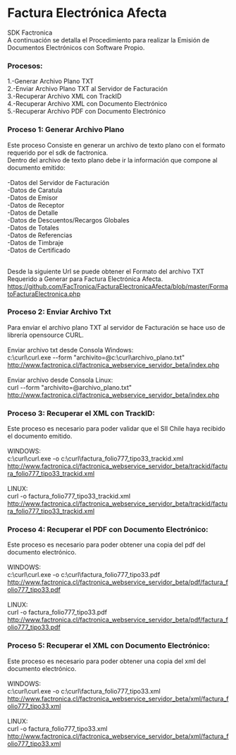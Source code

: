 # Factura Electrónica Afecta
SDK Factronica
<br>A continuación se detalla el Procedimiento para realizar la Emisión de Documentos Electrónicos con Software Propio.
<h3>Procesos:</h3>
1.-Generar Archivo Plano TXT
<br>2.-Enviar Archivo Plano TXT al Servidor de Facturación
<br>3.-Recuperar Archivo XML con TrackID
<br>4.-Recuperar Archivo XML con Documento Electrónico
<br>5.-Recuperar Archivo PDF con Documento Electrónico
<h3>Proceso 1: Generar Archivo Plano</h3>
Este proceso Consiste en generar un archivo de texto plano con el formato requerido por el sdk de factronica.
<br>Dentro del archivo de texto plano debe ir la información que compone al documento emitido:
<br><br>-Datos del Servidor de Facturación
<br>-Datos de Caratula
<br>-Datos de Emisor
<br>-Datos de Receptor
<br>-Datos de Detalle
<br>-Datos de Descuentos/Recargos Globales
<br>-Datos de Totales
<br>-Datos de Referencias
<br>-Datos de Timbraje
<br>-Datos de Certificado

<br>Desde la siguiente Url se puede obtener el Formato del archivo TXT Requerido a Generar para Factura Electrónica Afecta.
<br>https://github.com/FacTronica/FacturaElectronicaAfecta/blob/master/FormatoFacturaElectronica.php
<br><h3>Proceso 2: Enviar Archivo Txt</h3>
Para enviar el archivo plano TXT al servidor de Facturación se hace uso de librería opensource CURL.
<br><br>Enviar archivo txt desde Consola Windows:
<br>c:\curl\curl.exe --form "archivito=@c:\curl\archivo_plano.txt" http://www.factronica.cl/factronica_webservice_servidor_beta/index.php
<br><br>Enviar archivo desde Consola Linux:
<br>curl --form "archivito=@archivo_plano.txt" http://www.factronica.cl/factronica_webservice_servidor_beta/index.php
<br><h3>Proceso 3: Recuperar el XML con TrackID:</h3>
Este proceso es necesario para poder validar que el SII Chile haya recibido el documento emitido.
<br><br>WINDOWS:
<br>c:\curl\curl.exe -o c:\curl\factura_folio777_tipo33_trackid.xml http://www.factronica.cl/factronica_webservice_servidor_beta/trackid/factura_folio777_tipo33_trackid.xml
<br><br>LINUX:
<br>curl -o factura_folio777_tipo33_trackid.xml http://www.factronica.cl/factronica_webservice_servidor_beta/trackid/factura_folio777_tipo33_trackid.xml
<br><h3>Proceso 4: Recuperar el PDF con Documento Electrónico:</h3>
Este proceso es necesario para poder obtener una copia del pdf del documento electrónico.
<br><br>WINDOWS:
<br>c:\curl\curl.exe -o c:\curl\factura_folio777_tipo33.pdf http://www.factronica.cl/factronica_webservice_servidor_beta/pdf/factura_folio777_tipo33.pdf
<br><br>LINUX:
<br>curl -o factura_folio777_tipo33.pdf http://www.factronica.cl/factronica_webservice_servidor_beta/pdf/factura_folio777_tipo33.pdf
<br><h3>Proceso 5: Recuperar el XML con Documento Electrónico:</h3>
Este proceso es necesario para poder obtener una copia del xml del documento electrónico.
<br><br>WINDOWS:
<br>c:\curl\curl.exe -o c:\curl\factura_folio777_tipo33.xml http://www.factronica.cl/factronica_webservice_servidor_beta/xml/factura_folio777_tipo33.xml
<br><br>LINUX:
<br>curl -o factura_folio777_tipo33.xml http://www.factronica.cl/factronica_webservice_servidor_beta/xml/factura_folio777_tipo33.xml

